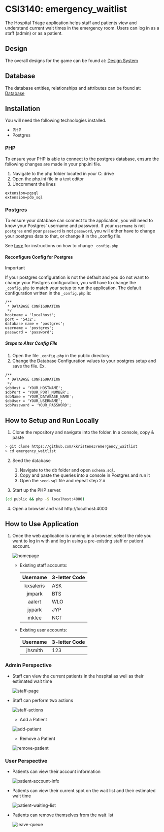 # CSI3140: emergency_waitlist
The Hospital Triage application helps staff and patients view and understand current wait times in the emergency room. Users can log in as a staff (admin) or as a patient.

## Design
The overall designs for the game can be found at: [Design System](/docs/design_system.md)

## Database
The database entities, relationships and attributes can be found at: [Database](/db/db.md)

## Installation
You will need the following technologies installed.

- PHP
- Postgres

### PHP
To ensure your PHP is able to connect to the postgres database, ensure the following changes are made in your php.ini file.

1. Navigate to the php folder located in your C: drive
2. Open the php.ini file in a text editor
3. Uncomment the lines
```
extension=pgsql
extension=pdo_sql
```

### Postgres
To ensure your database can connect to the application, you will need to know your Postgres' username and password. If your `username` is not `postgres` and your `password` is not `password`, you will either have to change your postgres data to that, or change it in the _config file. 

See [here](#steps-to-alter-config-file) for instructions on how to change `_config.php`

#### Reconfigure Config for Postgres
>[!IMPORTANT]
>If your postgres configuration is not the default and you do not want to change your Postgres configuration, you will have to change the `_config.php` to match your setup to run the application.
>The default configuration written in the `_config.php` is:

```
/**
 * DATABASE CONFIGURATION
 */
hostname = 'localhost';
port = '5432';
database name = 'postgres';
username = 'postgres';
password = 'password';
```

##### Steps to Alter Config File
1. Open the file `_config.php` in the public directory
2. Change the Database Configuration values to your postgres setup and save the file. Ex.

```
/**
 * DATABASE CONFIGURATION
 */
$dbHost = 'YOUR_HOSTNAME';
$dbPort = 'YOUR_PORT_NUMBER';
$dbName = 'YOUR_DATABASE_NAME';
$dbUser = 'YOUR_USERNAME';
$dbPassword = 'YOUR_PASSWORD';
```

## How to Setup and Run Locally
1. Clone the repository and navigate into the folder. In a console, copy & paste
```bash
> git clone https://github.com/kkristene3/emergency_waitlist
> cd emergency_waitlist
```
2. Seed the database

    1. Navigate to the db folder and open `schema.sql`.
    2. Copy and paste the queries into a console in Postgres and run it
    3. Open the `seed.sql` file and repeat step 2.ii

3. Start up the PHP server.
```bash
(cd public && php -S localhost:4000)
```
4. Open a browser and visit http://localhost:4000

## How to Use Application
1. Once the web application is running in a browser, select the role you want to log in with and log in using a pre-existing staff or patient account.

    ![homepage](/docs/imgs/homepage.png)

    -   Existing staff accounts:
  
        | Username  | 3-letter Code
        | :---:     | ---
        | kxsaleris | ASK
        | jmpark    | BTS
        | aalert    | WLO
        | jypark    | JYP
        | mklee     | NCT
        
    -   Existing user accounts:

        | Username  | 3-letter Code
        | :---:     | ---
        | jhsmith   | 123
  
  ### Admin Perspective
  - Staff can view the current patients in the hospital as well as their estimated wait time

    ![staff-page](/docs/imgs/staff-page.png)

  - Staff can perform two actions
    
    ![staff-actions](/docs/imgs/staff-actions.png)

    - Add a Patient
      
    ![add-patient](/docs/imgs/add-patient.png)

    - Remove a Patient
      
    ![remove-patient](/docs/imgs/remove-patient.png)

  ### User Perspective
  - Patients can view their account information

    ![patient-account-info](/docs/imgs/patient-account-info.png) 

  - Patients can view their current spot on the wait list and their estimated wait time

    ![patient-waiting-list](/docs/imgs/patient-waiting-list.png)

  - Patients can remove themselves from the wait list

    ![leave-queue](/docs/imgs/leave-queue.png)
